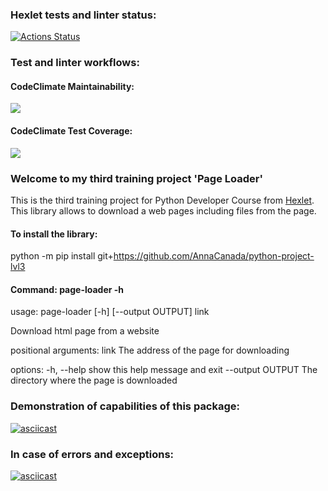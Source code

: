 ### Hexlet tests and linter status:
[![Actions Status](https://github.com/AnnaCanada/python-project-lvl3/workflows/hexlet-check/badge.svg)](https://github.com/AnnaCanada/python-project-lvl3/actions)

### Test and linter workflows:

#### CodeClimate Maintainability:
<a href="https://codeclimate.com/github/AnnaCanada/python-project-lvl3/maintainability"><img src="https://api.codeclimate.com/v1/badges/08a88ef6c63f48806604/maintainability" /></a>
#### CodeClimate Test Coverage:
<a href="https://codeclimate.com/github/AnnaCanada/python-project-lvl3/test_coverage"><img src="https://api.codeclimate.com/v1/badges/08a88ef6c63f48806604/test_coverage" /></a>

### Welcome to my third training project 'Page Loader'
This is the third training project for Python Developer Course from [Hexlet](https://ru.hexlet.io/programs/python).
This library allows to download a web pages including files from the page.

#### To install the library:
python -m pip install git+https://github.com/AnnaCanada/python-project-lvl3

#### Command: page-loader -h
usage: page-loader [-h] [--output OUTPUT] link

Download html page from a website

positional arguments:
  link             The address of the page for downloading

options:
  -h, --help       show this help message and exit
  --output OUTPUT  The directory where the page is downloaded

### Demonstration of capabilities of this package:

[![asciicast](https://asciinema.org/a/zfyALjvEBqS1uWT4fVQGRO2kE.svg)](https://asciinema.org/a/zfyALjvEBqS1uWT4fVQGRO2kE)

### In case of errors and exceptions:

[![asciicast](https://asciinema.org/a/XkKmr61Y1eDX0aMxiRYyIsf0z.svg)](https://asciinema.org/a/XkKmr61Y1eDX0aMxiRYyIsf0z)


